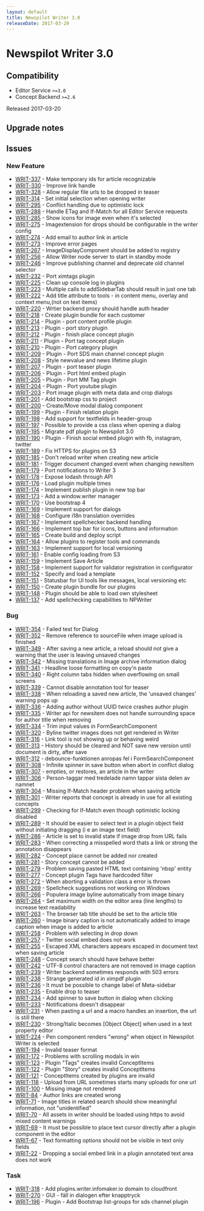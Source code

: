```yaml
---
layout: default
title: Newspilot Writer 3.0
releaseDate: 2017-03-20
---
```

<div class="jumbotron">
    <h1>Newspilot Writer 3.0</h1>    
    <h2>Compatibility</h2>
    <ul>
        <li>Editor Service <code>>=3.0</code></li>
        <li>Concept Backend <code>>=2.6</code></li>
    </ul>
</div>
<p>Released 2017-03-20</p>



## Upgrade notes  
                                                                                                                                                                                                                                                                     



## Issues  


### New Feature 
 
 * [WRIT-337](https://jira.infomaker.se/browse/WRIT-337) - Make temporary ids for article recognizable  
 * [WRIT-330](https://jira.infomaker.se/browse/WRIT-330) - Improve link handle  
 * [WRIT-328](https://jira.infomaker.se/browse/WRIT-328) - Allow regular file urls to be dropped in teaser  
 * [WRIT-314](https://jira.infomaker.se/browse/WRIT-314) - Set initial selection when opening writer  
 * [WRIT-295](https://jira.infomaker.se/browse/WRIT-295) - Conflict handling due to optimistic lock  
 * [WRIT-288](https://jira.infomaker.se/browse/WRIT-288) - Handle ETag and If-Match for all Editor Service requests  
 * [WRIT-285](https://jira.infomaker.se/browse/WRIT-285) - Show icons for image even when it's selected  
 * [WRIT-275](https://jira.infomaker.se/browse/WRIT-275) - Imagextension for drops should be configurable in the writer config  
 * [WRIT-274](https://jira.infomaker.se/browse/WRIT-274) - Add email to author link in article  
 * [WRIT-273](https://jira.infomaker.se/browse/WRIT-273) - Improve error pages  
 * [WRIT-267](https://jira.infomaker.se/browse/WRIT-267) - ImageDisplayComponent should be added to registry  
 * [WRIT-256](https://jira.infomaker.se/browse/WRIT-256) - Allow Writer node server to start in standby mode  
 * [WRIT-246](https://jira.infomaker.se/browse/WRIT-246) - Improve publishing channel and deprecate old channel selector  
 * [WRIT-232](https://jira.infomaker.se/browse/WRIT-232) - Port ximtags plugin  
 * [WRIT-225](https://jira.infomaker.se/browse/WRIT-225) - Clean up console log in plugins  
 * [WRIT-223](https://jira.infomaker.se/browse/WRIT-223) - Multiple calls to addSidebarTab should result in just one tab  
 * [WRIT-222](https://jira.infomaker.se/browse/WRIT-222) - Add title attribute to tools - in content menu, overlay and context menu,(not on text items)  
 * [WRIT-220](https://jira.infomaker.se/browse/WRIT-220) - Wrtier backend proxy should handle auth header  
 * [WRIT-218](https://jira.infomaker.se/browse/WRIT-218) - Create plugin bundle for each customer  
 * [WRIT-214](https://jira.infomaker.se/browse/WRIT-214) - Plugin - port content profile plugin  
 * [WRIT-213](https://jira.infomaker.se/browse/WRIT-213) - Plugin - port story plugin  
 * [WRIT-212](https://jira.infomaker.se/browse/WRIT-212) - Plugin - finish place concept plugin  
 * [WRIT-211](https://jira.infomaker.se/browse/WRIT-211) - Plugin - Port tag concept plugin  
 * [WRIT-210](https://jira.infomaker.se/browse/WRIT-210) - Plugin - Port category plugin  
 * [WRIT-209](https://jira.infomaker.se/browse/WRIT-209) - Plugin - Port SDS main channel concept plugin  
 * [WRIT-208](https://jira.infomaker.se/browse/WRIT-208) - Style newvalue and news lifetime plugin  
 * [WRIT-207](https://jira.infomaker.se/browse/WRIT-207) - Plugin - port teaser plugin  
 * [WRIT-206](https://jira.infomaker.se/browse/WRIT-206) - Plugin - Port html embed plugin  
 * [WRIT-205](https://jira.infomaker.se/browse/WRIT-205) - Plugin - Port MM Tag plugin  
 * [WRIT-204](https://jira.infomaker.se/browse/WRIT-204) - Plugin - Port youtube plugin  
 * [WRIT-203](https://jira.infomaker.se/browse/WRIT-203) - Port image plugin with meta data and crop dialogs  
 * [WRIT-201](https://jira.infomaker.se/browse/WRIT-201) - Add bootstrap css to project  
 * [WRIT-200](https://jira.infomaker.se/browse/WRIT-200) - Create/Move modal dialog component  
 * [WRIT-199](https://jira.infomaker.se/browse/WRIT-199) - Plugin - Finish relation plugin  
 * [WRIT-198](https://jira.infomaker.se/browse/WRIT-198) - Add support for textfields in header-group  
 * [WRIT-197](https://jira.infomaker.se/browse/WRIT-197) - Possible to provide a css class when opening a dialog  
 * [WRIT-195](https://jira.infomaker.se/browse/WRIT-195) - Migrate pdf plugin to Newspilot 3.0  
 * [WRIT-190](https://jira.infomaker.se/browse/WRIT-190) - Plugin - Finish social embed plugin with fb, instagram, twitter  
 * [WRIT-189](https://jira.infomaker.se/browse/WRIT-189) - Fix HTTPS for plugins on S3  
 * [WRIT-185](https://jira.infomaker.se/browse/WRIT-185) - Don't reload writer when creating new article  
 * [WRIT-181](https://jira.infomaker.se/browse/WRIT-181) - Trigger document changed event when changing newsItem  
 * [WRIT-179](https://jira.infomaker.se/browse/WRIT-179) - Port notifications to Writer 3  
 * [WRIT-178](https://jira.infomaker.se/browse/WRIT-178) - Expose lodash through API  
 * [WRIT-176](https://jira.infomaker.se/browse/WRIT-176) - Load plugin multiple times  
 * [WRIT-174](https://jira.infomaker.se/browse/WRIT-174) - Implement publish plugin in new top bar  
 * [WRIT-173](https://jira.infomaker.se/browse/WRIT-173) - Add a window.writer manager   
 * [WRIT-170](https://jira.infomaker.se/browse/WRIT-170) - Use bootstrap 4  
 * [WRIT-169](https://jira.infomaker.se/browse/WRIT-169) - Implement support for dialogs  
 * [WRIT-168](https://jira.infomaker.se/browse/WRIT-168) - Configure i18n translation overrides  
 * [WRIT-167](https://jira.infomaker.se/browse/WRIT-167) - Implement spellchecker backend handling  
 * [WRIT-166](https://jira.infomaker.se/browse/WRIT-166) - Implement top bar for icons, buttons and information  
 * [WRIT-165](https://jira.infomaker.se/browse/WRIT-165) - Create build and deploy script  
 * [WRIT-164](https://jira.infomaker.se/browse/WRIT-164) - Allow plugins to register tools and commands  
 * [WRIT-163](https://jira.infomaker.se/browse/WRIT-163) - Implement support for local versioning  
 * [WRIT-161](https://jira.infomaker.se/browse/WRIT-161) - Enable config loading from S3   
 * [WRIT-159](https://jira.infomaker.se/browse/WRIT-159) - Implement Save Article   
 * [WRIT-158](https://jira.infomaker.se/browse/WRIT-158) - Implement support for validator registration in configurator  
 * [WRIT-152](https://jira.infomaker.se/browse/WRIT-152) - Specify and load a template   
 * [WRIT-151](https://jira.infomaker.se/browse/WRIT-151) - Statusbar for UI tools like messages, local versioning etc  
 * [WRIT-150](https://jira.infomaker.se/browse/WRIT-150) - Create plugin bundle for our plugins  
 * [WRIT-148](https://jira.infomaker.se/browse/WRIT-148) - Plugin should be able to load own stylesheet  
 * [WRIT-137](https://jira.infomaker.se/browse/WRIT-137) - Add spellchecking capabilities to NPWriter 


### Bug 
 
 * [WRIT-354](https://jira.infomaker.se/browse/WRIT-354) - Failed test for Dialog  
 * [WRIT-352](https://jira.infomaker.se/browse/WRIT-352) - Remove reference to sourceFile when image upload is finished  
 * [WRIT-349](https://jira.infomaker.se/browse/WRIT-349) - After saving a new article, a reload should not give a warning that the user is leaving unsaved changes  
 * [WRIT-342](https://jira.infomaker.se/browse/WRIT-342) - Missing translations in Image archive information dialog  
 * [WRIT-341](https://jira.infomaker.se/browse/WRIT-341) - Headline loose formatting on copy'n paste  
 * [WRIT-340](https://jira.infomaker.se/browse/WRIT-340) - Right column tabs hidden when overflowing on small screens  
 * [WRIT-339](https://jira.infomaker.se/browse/WRIT-339) - Cannot disable annotation tool for teaser  
 * [WRIT-338](https://jira.infomaker.se/browse/WRIT-338) - When reloading a saved new article, the 'unsaved changes' warning pops up  
 * [WRIT-336](https://jira.infomaker.se/browse/WRIT-336) - Adding author without UUID twice crashes author plugin  
 * [WRIT-335](https://jira.infomaker.se/browse/WRIT-335) - Writer api for newsitem does not handle surrounding space for author title when removing  
 * [WRIT-334](https://jira.infomaker.se/browse/WRIT-334) - Trim input values in FormSearchComponent  
 * [WRIT-320](https://jira.infomaker.se/browse/WRIT-320) - Byline twitter images does not get rendered in Writer  
 * [WRIT-316](https://jira.infomaker.se/browse/WRIT-316) - Link tool is not showing up or behaving weird  
 * [WRIT-313](https://jira.infomaker.se/browse/WRIT-313) - History should be cleared and NOT save new version until document is dirty, after save  
 * [WRIT-312](https://jira.infomaker.se/browse/WRIT-312) - debounce-funktionen anropas fel i FormSearchComponent  
 * [WRIT-308](https://jira.infomaker.se/browse/WRIT-308) - Infinite spinner in save button when abort in conflict dialog  
 * [WRIT-307](https://jira.infomaker.se/browse/WRIT-307) - <esc> empties, or restores, an article in the writer  
 * [WRIT-306](https://jira.infomaker.se/browse/WRIT-306) - Person-taggar med tredelade namn tappar sista delen av namnet  
 * [WRIT-304](https://jira.infomaker.se/browse/WRIT-304) - Missing If-Match header problem when saving article  
 * [WRIT-301](https://jira.infomaker.se/browse/WRIT-301) - Writer reports that concept is already in use for all existing concepts  
 * [WRIT-299](https://jira.infomaker.se/browse/WRIT-299) - Checking for If-Match even though optimistic locking disabled  
 * [WRIT-289](https://jira.infomaker.se/browse/WRIT-289) - It should be easier to select text in a plugin object field without initiating dragging (i e an image text field)  
 * [WRIT-286](https://jira.infomaker.se/browse/WRIT-286) - Article is set to invalid state if image drop from URL fails  
 * [WRIT-283](https://jira.infomaker.se/browse/WRIT-283) - When correcting a misspelled word thats a link or strong the annotation disappears  
 * [WRIT-282](https://jira.infomaker.se/browse/WRIT-282) - Concept place cannot be added nor created  
 * [WRIT-281](https://jira.infomaker.se/browse/WRIT-281) - Story concept cannot be added  
 * [WRIT-279](https://jira.infomaker.se/browse/WRIT-279) - Problem saving pasted HTML text containing 'nbsp' entity  
 * [WRIT-277](https://jira.infomaker.se/browse/WRIT-277) - Concept plugin Tags have hardcoded filter  
 * [WRIT-272](https://jira.infomaker.se/browse/WRIT-272) - When aborting a validation class a error is thrown  
 * [WRIT-269](https://jira.infomaker.se/browse/WRIT-269) - Spellcheck suggestions not working on Windows  
 * [WRIT-266](https://jira.infomaker.se/browse/WRIT-266) - Populera image byline automatically from image binary  
 * [WRIT-264](https://jira.infomaker.se/browse/WRIT-264) - Set maximum width on the editor area (line lengths) to increase text readability  
 * [WRIT-263](https://jira.infomaker.se/browse/WRIT-263) - The browser tab title should be set to the article title  
 * [WRIT-260](https://jira.infomaker.se/browse/WRIT-260) - Image binary caption is not automatically added to image caption when image is added to article  
 * [WRIT-258](https://jira.infomaker.se/browse/WRIT-258) - Problem with selecting in drop down  
 * [WRIT-257](https://jira.infomaker.se/browse/WRIT-257) - Twitter social embed does not work  
 * [WRIT-255](https://jira.infomaker.se/browse/WRIT-255) - Escaped XML characters appears escaped in document text when saving article  
 * [WRIT-248](https://jira.infomaker.se/browse/WRIT-248) - Concept search should have behave better  
 * [WRIT-242](https://jira.infomaker.se/browse/WRIT-242) - UTF-8 control characters are not removed in image caption  
 * [WRIT-239](https://jira.infomaker.se/browse/WRIT-239) - Writer backend sometimes responds with 503 errors  
 * [WRIT-238](https://jira.infomaker.se/browse/WRIT-238) - Strange generated id in ximpdf plugin  
 * [WRIT-236](https://jira.infomaker.se/browse/WRIT-236) - It must be possible to change label of Meta-sidebar  
 * [WRIT-235](https://jira.infomaker.se/browse/WRIT-235) - Enable drop to teaser  
 * [WRIT-234](https://jira.infomaker.se/browse/WRIT-234) - Add spinner to save button in dialog when clicking  
 * [WRIT-233](https://jira.infomaker.se/browse/WRIT-233) - Notifications doesn't disappear   
 * [WRIT-231](https://jira.infomaker.se/browse/WRIT-231) - When pasting a url and a macro handles an insertion, the url is still there  
 * [WRIT-230](https://jira.infomaker.se/browse/WRIT-230) - Strong/Italic becomes [Object Object] when used in a text property editor  
 * [WRIT-224](https://jira.infomaker.se/browse/WRIT-224) - Pen component renders "wrong" when object in Newspilot Writer is selected  
 * [WRIT-194](https://jira.infomaker.se/browse/WRIT-194) - Invalid teaser format  
 * [WRIT-172](https://jira.infomaker.se/browse/WRIT-172) - Problems with scrolling modals in win  
 * [WRIT-123](https://jira.infomaker.se/browse/WRIT-123) - Plugin "Tags" creates invalid ConceptItems  
 * [WRIT-122](https://jira.infomaker.se/browse/WRIT-122) - Plugin "Story" creates invalid ConceptItems  
 * [WRIT-121](https://jira.infomaker.se/browse/WRIT-121) - ConceptItems created by plugins are invalid  
 * [WRIT-118](https://jira.infomaker.se/browse/WRIT-118) - Upload from URL sometimes starts many uploads for one url  
 * [WRIT-100](https://jira.infomaker.se/browse/WRIT-100) - Missing image not rendered  
 * [WRIT-84](https://jira.infomaker.se/browse/WRIT-84) - Author links are created wrong  
 * [WRIT-71](https://jira.infomaker.se/browse/WRIT-71) - Image titles in related search should show meaningful information, not "unidentified"  
 * [WRIT-70](https://jira.infomaker.se/browse/WRIT-70) - All assets in writer should be loaded using https to avoid mixed content warnings  
 * [WRIT-69](https://jira.infomaker.se/browse/WRIT-69) - It must be possible to place text cursor directly after a plugin component in the editor  
 * [WRIT-67](https://jira.infomaker.se/browse/WRIT-67) - Text formatting options should not be visible in text only fields  
 * [WRIT-22](https://jira.infomaker.se/browse/WRIT-22) - Dropping a social embed link in a plugin annotated text area does not work 


### Task 
 
 * [WRIT-318](https://jira.infomaker.se/browse/WRIT-318) - Add plugins.writer.infomaker.io domain to cloudfront  
 * [WRIT-270](https://jira.infomaker.se/browse/WRIT-270) - GUI - fäll in dialogen efter knapptryck  
 * [WRIT-196](https://jira.infomaker.se/browse/WRIT-196) - Plugin - Add Bootstrap list-groups for sds channel plugin 



